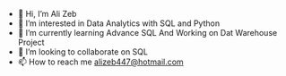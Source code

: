 - 👋 Hi, I’m Ali Zeb
- 👀 I’m interested in Data Analytics with SQL and Python
- 🌱 I’m currently learning Advance SQL And Working on Dat Warehouse Project
- 💞️ I’m looking to collaborate on SQL
- 📫 How to reach me alizeb447@hotmail.com

<!---
Zeb32/Zeb32 is a ✨ special ✨ repository because its `README.md` (this file) appears on your GitHub profile.
You can click the Preview link to take a look at your changes.
--->
